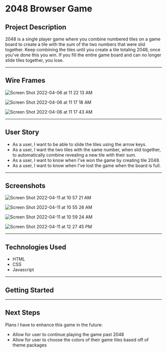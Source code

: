 # 2048 Browser Game

<h2>Project Description</h2>

<p> 2048 is a single player game where you combine numbered tiles on a game board to create a tile with the sum of the two numbers that were slid together. Keep combining the tiles until you create a tile totaling 2048, once you've done this you win. If you fill the entire game board and can no longer slide tiles together, you lose. </p>

<hr>

<h2> Wire Frames </h2>

![Screen Shot 2022-04-06 at 11 22 13 AM](https://user-images.githubusercontent.com/99045660/162010040-6b20a03f-4857-436e-a173-d84229392277.png)

![Screen Shot 2022-04-06 at 11 17 18 AM](https://user-images.githubusercontent.com/99045660/162009182-a862264b-c7e3-4c5d-b5c8-4cd3f592196d.png)

![Screen Shot 2022-04-06 at 11 17 43 AM](https://user-images.githubusercontent.com/99045660/162009197-3784a2e3-636c-4fe9-b44b-8e23c0ea4993.png)

<hr>

<h2> User Story </h2>
<p> <ul>
  <li> As a user, I want to be able to slide the tiles using the arrow keys. </li>
  <li> As a user, I want the two tiles with the same number, when slid together, to automatically combine revealing a new tile with their sum.</li>
  <li> As a user, I want to know when I've won the game by creating tile 2048.</li>
  <li> As a user, I want to know when I've lost the game when the board is full.</li>
    </ul>
    
<hr>

<h2> Screenshots </h2>

![Screen Shot 2022-04-11 at 10 57 21 AM](https://user-images.githubusercontent.com/99045660/162767577-5cb41b2a-8e26-46f5-8059-87a071702310.png)


![Screen Shot 2022-04-11 at 10 55 26 AM](https://user-images.githubusercontent.com/99045660/162767299-4173b811-71ac-48ce-8c78-8a1dde8b6505.png)


![Screen Shot 2022-04-11 at 10 59 24 AM](https://user-images.githubusercontent.com/99045660/162768043-f85f7c24-b2d7-4bcd-95de-c3b769c666a2.png)

![Screen Shot 2022-04-11 at 12 27 45 PM](https://user-images.githubusercontent.com/99045660/162786863-66454dd5-5512-42c9-b0ad-87545ece832a.png)

<hr>

<h2> Technologies Used </h2>
<ul>
  <li> HTML </li>
  <li> CSS </li>
  <li> Javascript </li>
</ul>

<hr>

<h2> Getting Started </h2>

<hr>


<h2> Next Steps </h2>
<p> Plans I have to enhance this game in the future:</p>
<ul>
  <li>Allow for user to continue playing the game past 2048</li>
  <li>Allow for user to choose the colors of their game tiles based off of theme packages</li>
  </ul>
